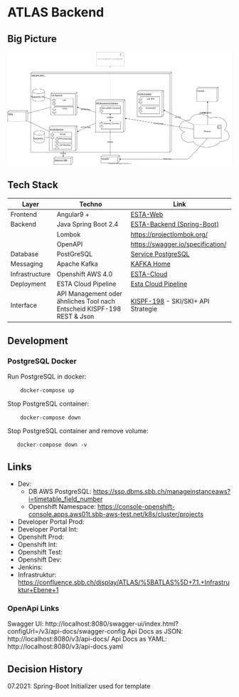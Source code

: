# ATLAS Backend

## Big Picture
![ATLAS Big Picture](documentation/ATLAS_Infrastruktur.svg)
## Tech Stack 
| Layer     |  Techno    |  Link     |
|-----------|------------|-----------|
|Frontend   | Angular9 + | [ESTA-Web](https://confluence.sbb.ch/display/CLEW/ESTA-Web) |
|Backend    |Java Spring Boot 2.4 | [ESTA-Backend (Spring-Boot)](https://confluence.sbb.ch/pages/viewpage.action?pageId=1306395091) |
|           |Lombok | https://projectlombok.org/ |
|           |OpenAPI | https://swagger.io/specification/ |
|Database	|PostGreSQL| [Service PostgreSQL](https://confluence.sbb.ch/display/PLA/Service+PostgreSQL)|
|Messaging	|Apache Kafka| [KAFKA Home](https://confluence.sbb.ch/display/KAFKA/KAFKA+Home)|
|Infrastructure|	Openshift AWS 4.0| [ESTA-Cloud](https://confluence.sbb.ch/display/CLEW/ESTA-Cloud)|
|Deployment	|ESTA Cloud Pipeline| [Esta Cloud Pipeline](https://confluence.sbb.ch/display/CLEW/Esta+Cloud+Pipeline)|
|Interface|  API Management oder ähnliches Tool nach Entscheid KISPF-198 <br> REST & Json| [KISPF-198](https://flow.sbb.ch/browse/KISPF-198) - SKI/SKI+ API Strategie|        

## Development
### PostgreSQL Docker
Run PostgreSQL in docker:
~~~
    docker-compose up
~~~

Stop PostgreSQL container:
~~~
    docker-compose down
~~~

Stop PostgreSQL container and remove volume:
~~~
   docker-compose down -v 
~~~

## Links
* Dev:
  * DB AWS PostgreSQL: https://ssp.dbms.sbb.ch/manageinstanceaws?i=timetable_field_number
  * Openshift Namespace: https://console-openshift-console.apps.aws01t.sbb-aws-test.net/k8s/cluster/projects
* Developer Portal Prod:
* Developer Portal Int:
* Openshift Prod:
* Openshift Int:
* Openshift Test:
* Openshift Dev: 
* Jenkins:
* Infrastruktur: https://confluence.sbb.ch/display/ATLAS/%5BATLAS%5D+7.1.+Infrastruktur+Ebene+1

### OpenApi Links

Swagger UI: http://localhost:8080/swagger-ui/index.html?configUrl=/v3/api-docs/swagger-config
Api Docs as JSON: http://localhost:8080/v3/api-docs/
Api Docs as YAML: http://localhost:8080/v3/api-docs.yaml

## Decision History
07.2021: Spring-Boot Initializer used for template